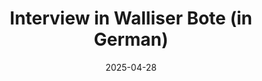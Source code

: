 ---
title: "Interview in Walliser Bote (in German)"
date: 2025-04-28
#link: "https://www.esa.int/Science_Exploration/Space_Science"
# OR use file instead of link
file: "/outreach/files/2025_04_pomona_interview.pdf"
summary: "This interview appeared in the local newspaper Walliser Bote as part of a series featuring young people from the canton of Wallis. In the conversation, I spoke about my motivations for studying astrophysics, my fascination with the search for life beyond Earth, and what drives my current research."
---